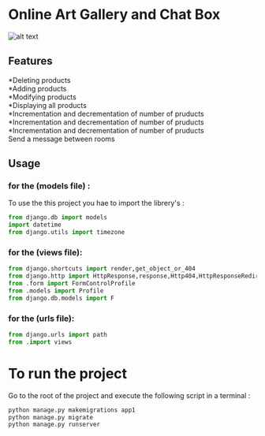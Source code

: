 # Online Art Gallery and Chat Box

![alt text](imgForReadme/giAll.gif)


## Features

*Deleting products <br>
*Adding products <br>
*Modifying products <br>
*Displaying all products  <br>
*Incrementation and decrementation of number of pruducts <br>
*Incrementation and decrementation of number of pruducts <br>
*Incrementation and decrementation of number of pruducts <br>
Send a message between rooms <br>


## Usage
### for the (models file) :
To use the this project you hae to import the librery's :

```python
from django.db import models
import datetime
from django.utils import timezone
```
### for the (views file):
```python
from django.shortcuts import render,get_object_or_404
from django.http import HttpResponse,response,Http404,HttpResponseRedirect
from .form import FormControlProfile
from .models import Profile
from django.db.models import F
```

### for the (urls file):

````python
from django.urls import path
from .import views
````
# To run the project 

Go to the root of the project and execute the following script in a terminal : 
```bash
python manage.py makemigrations app1
python manage.py migrate
python manage.py runserver
```

